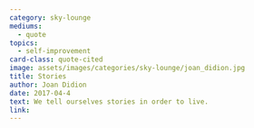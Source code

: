 ```yaml
---
category: sky-lounge
mediums:
  - quote
topics:
  - self-improvement
card-class: quote-cited
image: assets/images/categories/sky-lounge/joan_didion.jpg
title: Stories
author: Joan Didion
date: 2017-04-4
text: We tell ourselves stories in order to live.
link:
---
```


